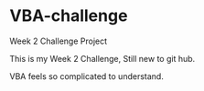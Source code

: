 # VBA-challenge
Week 2 Challenge Project

This is my Week 2 Challenge, Still new to git hub.

VBA feels so complicated to understand.